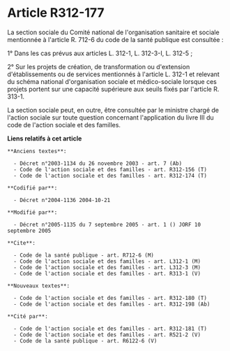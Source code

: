 # Article R312-177

La section sociale du Comité national de l'organisation sanitaire et sociale mentionnée à l'article R. 712-6 du code de la
santé publique est consultée :

1° Dans les cas prévus aux articles L. 312-1, L. 312-3-I, L. 312-5 ;

2° Sur les projets de création, de transformation ou d'extension d'établissements ou de services mentionnés à l'article L.
312-1 et relevant du schéma national d'organisation sociale et médico-sociale lorsque ces projets portent sur une capacité
supérieure aux seuils fixés par l'article R. 313-1.

La section sociale peut, en outre, être consultée par le ministre chargé de l'action sociale sur toute question concernant
l'application du livre III du code de l'action sociale et des familles.

**Liens relatifs à cet article**

	**Anciens textes**:

	  - Décret n°2003-1134 du 26 novembre 2003 - art. 7 (Ab)
	  - Code de l'action sociale et des familles - art. R312-156 (T)
	  - Code de l'action sociale et des familles - art. R312-174 (T)

	**Codifié par**:

	  - Décret n°2004-1136 2004-10-21

	**Modifié par**:

	  - Décret n°2005-1135 du 7 septembre 2005 - art. 1 () JORF 10 septembre 2005

	**Cite**:

	  - Code de la santé publique - art. R712-6 (M)
	  - Code de l'action sociale et des familles - art. L312-1 (M)
	  - Code de l'action sociale et des familles - art. L312-3 (M)
	  - Code de l'action sociale et des familles - art. R313-1 (V)

	**Nouveaux textes**:

	  - Code de l'action sociale et des familles - art. R312-180 (T)
	  - Code de l'action sociale et des familles - art. R312-198 (Ab)

	**Cité par**:

	  - Code de l'action sociale et des familles - art. R312-181 (T)
	  - Code de l'action sociale et des familles - art. R521-2 (V)
	  - Code de la santé publique - art. R6122-6 (V)
